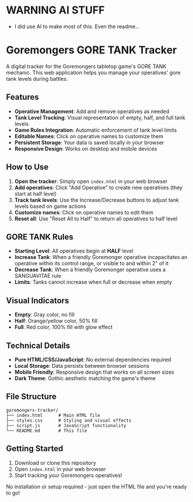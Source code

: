 # WARNING AI STUFF
- I did use AI to make most of this. Even the readme...

# Goremongers GORE TANK Tracker

A digital tracker for the Goremongers tabletop game's GORE TANK mechanic. This web application helps you manage your operatives' gore tank levels during battles.

## Features

- **Operative Management**: Add and remove operatives as needed
- **Tank Level Tracking**: Visual representation of empty, half, and full tank levels
- **Game Rules Integration**: Automatic enforcement of tank level limits
- **Editable Names**: Click on operative names to customize them
- **Persistent Storage**: Your data is saved locally in your browser
- **Responsive Design**: Works on desktop and mobile devices

## How to Use

1. **Open the tracker**: Simply open `index.html` in your web browser
2. **Add operatives**: Click "Add Operative" to create new operatives (they start at half level)
3. **Track tank levels**: Use the Increase/Decrease buttons to adjust tank levels based on game actions
4. **Customize names**: Click on operative names to edit them
5. **Reset all**: Use "Reset All to Half" to return all operatives to half level

## GORE TANK Rules

- **Starting Level**: All operatives begin at **HALF** level
- **Increase Tank**: When a friendly Goremonger operative incapacitates an operative within its control range, or visible to and within 2" of it
- **Decrease Tank**: When a friendly Goremonger operative uses a SANGUAVITAE rule
- **Limits**: Tanks cannot increase when full or decrease when empty

## Visual Indicators

- **Empty**: Gray color, no fill
- **Half**: Orange/yellow color, 50% fill
- **Full**: Red color, 100% fill with glow effect

## Technical Details

- **Pure HTML/CSS/JavaScript**: No external dependencies required
- **Local Storage**: Data persists between browser sessions
- **Mobile Friendly**: Responsive design that works on all screen sizes
- **Dark Theme**: Gothic aesthetic matching the game's theme

## File Structure

```
goremongers-tracker/
├── index.html      # Main HTML file
├── styles.css      # Styling and visual effects
├── script.js       # JavaScript functionality
└── README.md       # This file
```

## Getting Started

1. Download or clone this repository
2. Open `index.html` in your web browser
3. Start tracking your Goremongers operatives!

No installation or setup required - just open the HTML file and you're ready to go! 
